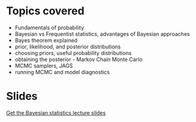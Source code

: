 # Topics covered
- Fundamentals of probability
- Bayesian vs Frequentist statistics, advantages of Bayesian approaches
- Bayes theorem explained
- prior, likelihood, and posterior distributions
- choosing priors, useful probability distributions
- obtaining the posterior - Markov Chain Monte Carlo
- MCMC samplers, JAGS
- running MCMC and model diagnostics

# Slides
[Get the Bayesian statistics lecture slides](slides/Day1_3_Bayesian_Statistics.pptx)
